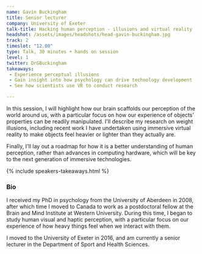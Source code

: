 ```yaml
---
name: Gavin Buckingham
title: Senior lecturer
company: University of Exeter
talk-title: Hacking human perception - illusions and virtual reality
headshot: /assets/images/headshots/head-gavin-buckingham.jpg
track: 2
timeslot: "12.00"
type: Talk, 30 minutes + hands on session
level: 1
twitter: DrGBuckingham
takeaways: 
 - Experience perceptual illusions
 - Gain insight into how psychology can drive technology development
 - See how scientists use VR to conduct research

---
```


<p>In this session, I will highlight how our brain scaffolds our perception of the world around us, with a particular focus on how our experience of objects' properties can be readily manipulated. I'll describe my research on weight illusions, including recent work I have undertaken using immersive virtual reality to make objects feel heavier or lighter than they actually are.</p> 
<p>Finally, I'll lay out a roadmap for how it is a better understanding of human perception, rather than advances in computing hardware, which will be key to the next generation of immersive technologies.</p>

{% include speakers-takeaways.html %}

<h3>Bio</h3>
<p>I received my PhD in psychology from the University of Aberdeen in 2008, after which time I moved to Canada to work as a postdoctoral fellow at the Brain and Mind Institute at Western University. During this time, I began to study human visual and haptic perception, with a particular focus on our experience of how heavy things feel when we interact with them.</p>
<p>I moved to the University of Exeter in 2016, and am currently a senior lecturer in the Department of Sport and Health Sciences.</p>
